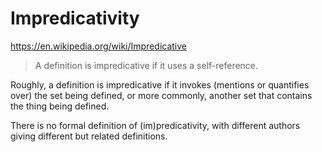 # Impredicativity

https://en.wikipedia.org/wiki/Impredicative

> A definition is impredicative if it uses a self-reference.

Roughly, a definition is impredicative if it invokes (mentions or quantifies over) the set being defined, or more commonly, another set that contains the thing being defined.

There is no formal definition of (im)predicativity, with different authors giving different but related definitions.

